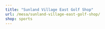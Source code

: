 ```yaml
---
title: "Sunland Village East Golf Shop"
url: /mesa/sunland-village-east-golf-shop/
shop: sports
---
```

